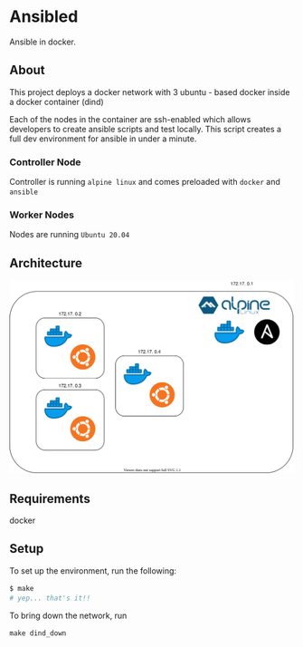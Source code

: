 # Ansibled

Ansible in docker.

## About

This project deploys a docker network with 3 ubuntu - based docker inside a docker container (dind)

Each of the nodes in the container are ssh-enabled which allows developers to create ansible scripts and test locally. This script creates a full dev environment for ansible in under a minute.

### Controller Node

Controller is running `alpine linux` and comes preloaded with `docker` and `ansible`

### Worker Nodes

Nodes are running `Ubuntu 20.04`

## Architecture

![Architecture diagram](./diagram.svg)

## Requirements

docker

## Setup

To set up the environment, run the following:

```sh
$ make
# yep... that's it!!
```

To bring down the network, run

```
make dind_down
```
